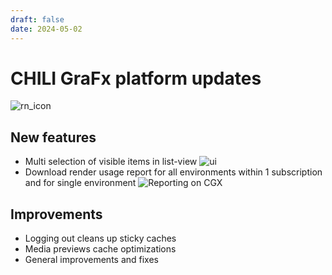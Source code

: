 ```yaml
---
draft: false
date: 2024-05-02
---
```


# CHILI GraFx platform updates
![rn_icon](../../../../../assets/icon-CHILI-GraFx.svg)

## New features

- Multi selection of visible items in list-view
![ui](/release-notes/releasenotesassets/multiselect.png)
- Download render usage report for all environments within 1 subscription and for single environment
![Reporting on CGX](https://github.com/chili-publish/grafx-documentation/assets/122599725/274728ff-ddbb-4420-ba9b-9d1d0ad54399)


## Improvements

- Logging out cleans up sticky caches
- Media previews cache optimizations
- General improvements and fixes

